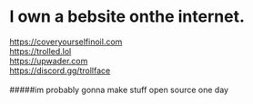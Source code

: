 # I own a bebsite onthe internet.
https://coveryourselfinoil.com<br>https://trolled.lol<br>https://upwader.com<br>https://discord.gg/trollface<br><br>
#####im probably gonna make stuff open source one day
